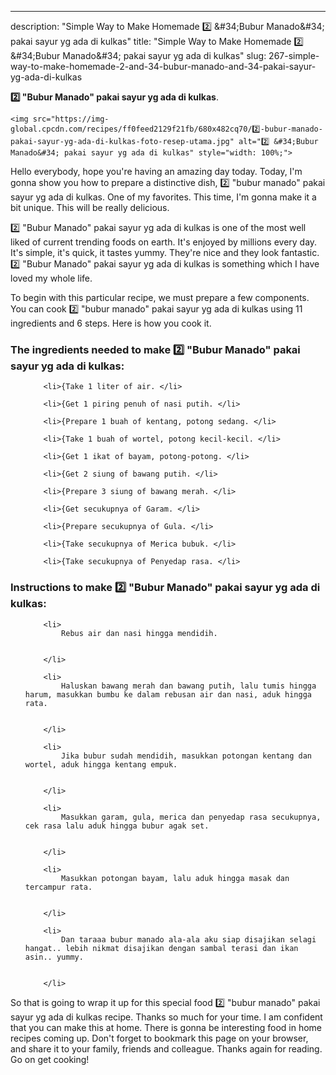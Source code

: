 ---
description: "Simple Way to Make Homemade 2️⃣ &amp;#34;Bubur Manado&amp;#34; pakai sayur yg ada di kulkas"
title: "Simple Way to Make Homemade 2️⃣ &amp;#34;Bubur Manado&amp;#34; pakai sayur yg ada di kulkas"
slug: 267-simple-way-to-make-homemade-2-and-34-bubur-manado-and-34-pakai-sayur-yg-ada-di-kulkas

<p>
	<strong>2️⃣ &#34;Bubur Manado&#34; pakai sayur yg ada di kulkas</strong>. 
	
</p>
<p>
	
	<img src="https://img-global.cpcdn.com/recipes/ff0feed2129f21fb/680x482cq70/2️⃣-bubur-manado-pakai-sayur-yg-ada-di-kulkas-foto-resep-utama.jpg" alt="2️⃣ &#34;Bubur Manado&#34; pakai sayur yg ada di kulkas" style="width: 100%;">
	
	
</p>
<p>
	Hello everybody, hope you're having an amazing day today. Today, I'm gonna show you how to prepare a distinctive dish, 2️⃣ &#34;bubur manado&#34; pakai sayur yg ada di kulkas. One of my favorites. This time, I'm gonna make it a bit unique. This will be really delicious.
</p>
	
<p>
	
</p>
<p>
	2️⃣ &#34;Bubur Manado&#34; pakai sayur yg ada di kulkas is one of the most well liked of current trending foods on earth. It's enjoyed by millions every day. It's simple, it's quick, it tastes yummy. They're nice and they look fantastic. 2️⃣ &#34;Bubur Manado&#34; pakai sayur yg ada di kulkas is something which I have loved my whole life.
</p>

<p>
To begin with this particular recipe, we must prepare a few components. You can cook 2️⃣ &#34;bubur manado&#34; pakai sayur yg ada di kulkas using 11 ingredients and 6 steps. Here is how you cook it.
</p>

<h3>The ingredients needed to make 2️⃣ &#34;Bubur Manado&#34; pakai sayur yg ada di kulkas:</h3>

<ol>
	
		<li>{Take 1 liter of air. </li>
	
		<li>{Get 1 piring penuh of nasi putih. </li>
	
		<li>{Prepare 1 buah of kentang, potong sedang. </li>
	
		<li>{Take 1 buah of wortel, potong kecil-kecil. </li>
	
		<li>{Get 1 ikat of bayam, potong-potong. </li>
	
		<li>{Get 2 siung of bawang putih. </li>
	
		<li>{Prepare 3 siung of bawang merah. </li>
	
		<li>{Get secukupnya of Garam. </li>
	
		<li>{Prepare secukupnya of Gula. </li>
	
		<li>{Take secukupnya of Merica bubuk. </li>
	
		<li>{Take secukupnya of Penyedap rasa. </li>
	
</ol>
<p>
	
</p>

<h3>Instructions to make 2️⃣ &#34;Bubur Manado&#34; pakai sayur yg ada di kulkas:</h3>

<ol>
	
		<li>
			Rebus air dan nasi hingga mendidih.
			
			
		</li>
	
		<li>
			Haluskan bawang merah dan bawang putih, lalu tumis hingga harum, masukkan bumbu ke dalam rebusan air dan nasi, aduk hingga rata.
			
			
		</li>
	
		<li>
			Jika bubur sudah mendidih, masukkan potongan kentang dan wortel, aduk hingga kentang empuk.
			
			
		</li>
	
		<li>
			Masukkan garam, gula, merica dan penyedap rasa secukupnya, cek rasa lalu aduk hingga bubur agak set.
			
			
		</li>
	
		<li>
			Masukkan potongan bayam, lalu aduk hingga masak dan tercampur rata.
			
			
		</li>
	
		<li>
			Dan taraaa bubur manado ala-ala aku siap disajikan selagi hangat.. lebih nikmat disajikan dengan sambal terasi dan ikan asin.. yummy.
			
			
		</li>
	
</ol>

<p>
	
</p>

<p>
	So that is going to wrap it up for this special food 2️⃣ &#34;bubur manado&#34; pakai sayur yg ada di kulkas recipe. Thanks so much for your time. I am confident that you can make this at home. There is gonna be interesting food in home recipes coming up. Don't forget to bookmark this page on your browser, and share it to your family, friends and colleague. Thanks again for reading. Go on get cooking!
</p>
